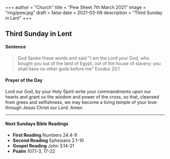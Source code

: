 +++
author = "Church"
title = "Pew Sheet 7th March 2021"
image = "img/pew.jpg"
draft = false
date = 2021-03-09
description = "Third Sunday in Lent"
+++
## Third Sunday in Lent

#### Sentence

> God Spoke these words and said "I am the Lord your God, who bought you out of the land of Egypt, out of the house of slavery: you shall have no other gods before me" Exodus 20.1

#### Prayer of the Day

Lord our God, by your Holy Spirit write your commandments upon our hearts and grant us the wisdom and power of the cross, so that, cleansed from grees and selfishness, we may become a living temple of your love: through Jesus Christ our Lord. Amen

---

#### Next Sundays Bible Readings
* **First Reading** Numbers 24.4-9
* **Second Reading** Ephesians 2.1-10
* **Gospel Reading** John 3.14-21
* **Psalm** 107.1-3, 17-22
